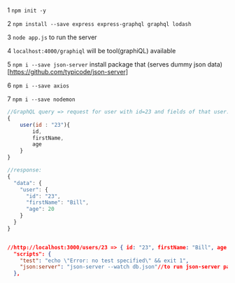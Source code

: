 1 `npm init -y`

2 `npm install --save express express-graphql graphql lodash`

3 `node app.js` to run the server

4 `localhost:4000/graphiql` will be tool(graphiQL) available

5 `npm i --save json-server` install package that (serves dummy json data)[https://github.com/typicode/json-server]

6 `npm i --save axios`

7 `npm i --save nodemon`

```js
//GraphQL query => request for user with id=23 and fields of that user: [id, firstName, age]
{
    user(id : "23"){
        id,
        firstName,
        age
    }
}

//response:
{
  "data": {
    "user": {
      "id": "23",
      "firstName": "Bill",
      "age": 20
    }
  }
}
```

```json

//http://localhost:3000/users/23 => { id: "23", firstName: "Bill", age: 20 }
  "scripts": {
    "test": "echo \"Error: no test specified\" && exit 1",
    "json:server": "json-server --watch db.json"//to run json-server package in watch mode
  },
```